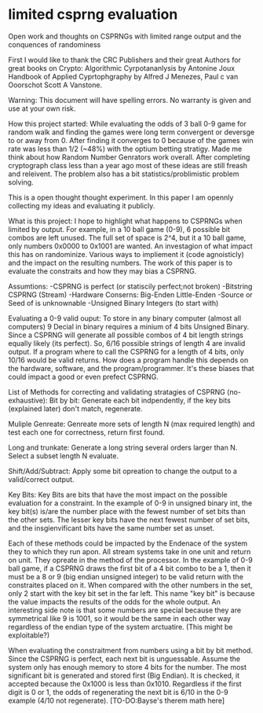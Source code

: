 # limited csprng evaluation
Open work and thoughts on CSPRNGs with limited range output and the conquences of randominess

First I would like to thank the CRC Publishers and their great Authors for great books on Crypto:
Algorithmic Cyrpotananlysis by Antonine Joux
Handbook of Applied Cyprtophgraphy by Alfred J Menezes, Paul c van Ooorschot Scott A Vanstone.

Warning:
This document will have spelling errors.
No warranty is given and use at your own risk.

How this project started:
While evaluating the odds of 3 ball 0-9 game for random walk and finding the games were long term convergent or deversge to or away from 0. After finding it converges to 0 because of the games win rate was less than 1/2 (~48%) with the optium betting stratigy. Made me think about how Random Number Genrators work overall. After completing cryptograph class less than a year ago most of these ideas are still freash and releivent. The problem also has a bit statistics/problimistic problem solving.

This is a open thought thought experiment. In this paper I am opennly collecting my ideas and evaluating it publicly.

What is this project:
I hope to highlight what happens to CSPRNGs when limited by output. For example, in a 10 ball game (0-9), 6 possible bit combos are left unused. The full set of space is 2^4, but it a 10 ball game, only numbers 0x0000 to 0x1001 are wanted. An investagion of what impact this has on randominize. Various ways to impliement it (code agnoisticly) and the impact on the resulting numbers. The work of this paper is to evaluate the constraits and how they may bias a CSPRNG.

Assumtions:
-CSPRNG is perfect (or statiscily perfect;not broken)
-Bitstring CSPRNG (Stream)
-Hardware Conserns:
  Big-Enden
  Little-Enden
-Source or Seed of is unknownable
-Unsigned Binary Integers (to start with)

Evaluating a 0-9 valid ouput:
To store in any binary computer (almost all computers) 9 Decial in binary requires a minium of 4 bits Unsigned Binary. Since a CSPRNG will generate all possible combos of 4 bit length strings equally likely (its perfect). So, 6/16 possible strings of length 4 are invalid output. If a program where to call the CSPRNG for a length of 4 bits, only 10/16 would be valid returns. How does a program handle this depends on the hardware, software, and the program/programmer. It's these biases that could impact a good or even prefect CSPRNG.

List of Methods for correcting and validating stratagies of CSPRNG (no-exhaustive):
Bit by bit:
Generate each bit indpendently, if the key bits (explained later) don't match, regenerate.

Muliple Genreate:
Genreate more sets of length N (max required length) and test each one for correctness, return first found.

Long and trunkate:
Generate a long string several orders larger than N. Select a subset length N evaluate.

Shift/Add/Subtract:
Apply some bit opreation to change the output to a valid/correct output.

Key Bits:
Key Bits are bits that have the most impact on the possible evaluation for a constraint.
In the example of 0-9 in unsigned binary int, the key bit(s) is/are the number place with the fewest number of set bits than the other sets. The lesser key bits have the next fewest number of set bits, and the insgienvificant bits have the same number set as unset.

Each of these methods could be impacted by the Endenace of the system they to which they run apon. All stream systems take in one unit and return on unit. They opreate in the method of the processor. In the example of 0-9 ball game, if a CSPRNG draws the first bit of a 4 bit combo to be a 1, then it must be a 8 or 9 (big endian unsigned integer) to be valid return with the constraites placed on it. When compared with the other numbers in the set, only 2 start with the key bit set in the far left. This name "key bit" is because the value impacts the results of the odds for the whole output. An interesting side note is that some numbers are special because they are symmetrical like 9 is 1001, so it would be the same in each other way regardless of the endian type of the system arctuatire. (This might be exploitable?)

When evaluating the constraitment from numbers using a bit by bit method. Since the CSPRNG is perfect, each next bit is unguessable. Assume the system only has enough memory to store 4 bits for the number. The most significant bit is generated and stored first (Big Endian). It is checked, it accepted because the 0x1000 is less than 0x1010. Regardless if the first digit is 0 or 1, the odds of regenerating the next bit is 6/10 in the 0-9 example (4/10 not regenerate). [TO-DO:Bayse's therem math here]
